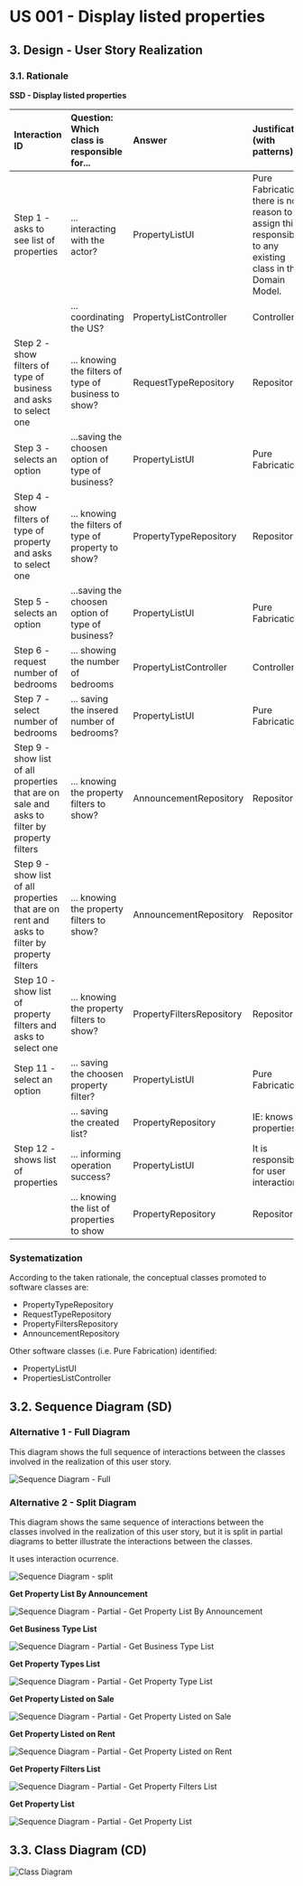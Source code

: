 # US 001 - Display listed properties

## 3. Design - User Story Realization 

### 3.1. Rationale

**SSD - Display listed properties**

| Interaction ID                                                                                 | Question: Which class is responsible for...                | Answer                    | Justification (with patterns)                                                                                 |
|:-----------------------------------------------------------------------------------------------|:-----------------------------------------------------------|:--------------------------|:--------------------------------------------------------------------------------------------------------------|
| Step 1 -  asks to see list of properties		                                                     | 	... interacting with the actor?                           | PropertyListUI            | Pure Fabrication: there is no reason to assign this responsibility to any existing class in the Domain Model. |
| 			  		                                                                                        | 	... coordinating the US?                                  | PropertyListController    | Controller                                                                                                    |
| Step 2 - show filters of type of business and asks to select one                               | 		... knowing the filters of type of business to show?	  	 | RequestTypeRepository     | Repository                                                                                                    |
| Step 3 - selects an option       		                                                            | 	...saving the choosen option of type of business?         | PropertyListUI            | Pure Fabrication                                                                                              |
| Step 4 -  show filters of type of property and asks to select one                              | 		... knowing the filters of type of property to show?	  	 | PropertyTypeRepository    | Repository                                                                                                    |
 | Step 5 - selects an option     		                                                              | 	...saving the choosen option of type of business?         | PropertyListUI            | Pure Fabrication                                                                                              |
| Step 6 - request number of bedrooms                                                            | ... showing the number of bedrooms                         | PropertyListController    | Controller                                                                                                    |
| Step 7 - select number of bedrooms			  		                                                      | 	... saving the insered number of bedrooms?                | PropertyListUI            | Pure Fabrication                                                                                              | 
| Step 9 -   show list of all properties that are on sale and asks to filter by property filters | 	... knowing the property filters to show?                 | AnnouncementRepository    | Repository                                                                                                    |
| Step 9 -   show list of all properties that are on rent and asks to filter by property filters | 	... knowing the property filters to show?                 | AnnouncementRepository | Repository                                                                                                    |
 | Step 10 -  show list of property filters and asks to select one                                | 	... knowing the property filters to show?                 | PropertyFiltersRepository | Repository                                                                                                    |
| Step 11 - select an option		                                                                   | 	... saving the choosen property filter?                   | PropertyListUI            | Pure Fabrication                                                                                              | 
| 			  		                                                                                        | 	... saving the created list?                              | PropertyRepository        | IE: knows all properties                                                                                      |
| Step 12 -  shows list of properties                                                            | 	... informing operation success?                          | PropertyListUI            | It is responsible for user interactions.                                                                      |
|                                                                                                | ... knowing the list of properties to show                 | PropertyRepository        | Repository                                                                                                    |





### Systematization ##

According to the taken rationale, the conceptual classes promoted to software classes are:

 * PropertyTypeRepository 
 * RequestTypeRepository
 * PropertyFiltersRepository
 * AnnouncementRepository

Other software classes (i.e. Pure Fabrication) identified:
 * PropertyListUI
 * PropertiesListController


## 3.2. Sequence Diagram (SD)

### Alternative 1 - Full Diagram

This diagram shows the full sequence of interactions between the classes involved in the realization of this user story.

![Sequence Diagram - Full](svg/us001-sequence-diagram-full.svg)

### Alternative 2 - Split Diagram

This diagram shows the same sequence of interactions between the classes involved in the realization of this user story, but it is split in partial diagrams to better illustrate the interactions between the classes.

It uses interaction ocurrence.

![Sequence Diagram - split](svg/us001-sequence-diagram-split.svg)

**Get Property List By Announcement**

![Sequence Diagram - Partial - Get Property List By Announcement](svg/us001-sequence-diagram-partial-get-property-list-by-announcement.svg)

**Get Business Type List**

![Sequence Diagram - Partial - Get Business Type List](svg/us001-sequence-diagram-partial-get-business-type-list.svg)

**Get Property Types List**

![Sequence Diagram - Partial - Get Property Type List](svg/us001-sequence-diagram-partial-get-property-types-list.svg)

**Get Property Listed on Sale**

![Sequence Diagram - Partial - Get Property Listed on Sale](svg/us001-sequence-diagram-partial-get-properties-on-sale-list.svg)

**Get Property Listed on Rent**

![Sequence Diagram - Partial - Get Property Listed on Rent](svg/us001-sequence-diagram-partial-get-properties-on-rent-list.svg)


**Get Property Filters List**

![Sequence Diagram - Partial - Get Property Filters List](svg/us001-sequence-diagram-partial-get-list-of-property-filters.svg)

**Get Property List**

![Sequence Diagram - Partial - Get Property List](svg/us001-sequence-diagram-partial-get-property-list.svg)


## 3.3. Class Diagram (CD)

![Class Diagram](svg/us001-class-diagram.svg)
